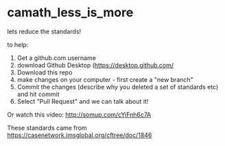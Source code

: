 # camath_less_is_more
lets reduce the standards! 

to help:
1) Get a github.com username
2) download Github Desktop (https://desktop.github.com/ 
3) Download this repo
4) make changes on your computer - first create a "new branch"
5) Commit the changes (describe why you deleted a set of standards etc) and hit commit
6) Select "Pull Request" and we can talk about it! 

Or watch this video: 
http://somup.com/cYiFnh6c7A

These standards came from https://casenetwork.imsglobal.org/cftree/doc/1846
